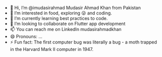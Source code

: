 - 👋 Hi, I’m @imudasirahmad Mudasir Ahmad Khan from Pakistan
- 👀 I’m interested in food, exploring 😜 and coding.
- 🌱 I’m currently learning best practices to code.
- 💞️ I’m looking to collaborate on Flutter app development
- 📫 You can reach me on LinkedIn  mudasirahmadkhan
- 😄 Pronouns: ...
- ⚡ Fun fact: The first computer bug was literally a bug - a moth trapped in the Harvard Mark II computer in 1947.

<!---
imudasirahmad/imudasirahmad is a ✨ special ✨ repository because its `README.md` (this file) appears on your GitHub profile.
You can click the Preview link to take a look at your changes.
--->
